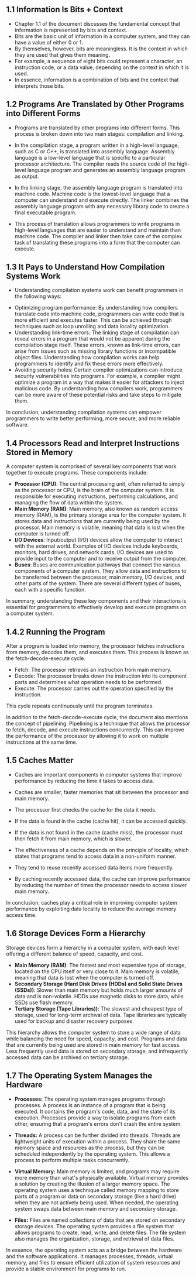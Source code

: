 ## 1.1 Information Is Bits + Context
- Chapter 1.1 of the document  discusses the fundamental concept that information is represented by bits and context.
- Bits are the basic unit of information in a computer system, and they can have a value of either 0 or 1.
- By themselves, however, bits are meaningless. It is the context in which they are used that gives them meaning.
- For example, a sequence of eight bits could represent a character, an instruction code, or a data value, depending on the context in which it is used.
- In essence, information is a combination of bits and the context that interprets those bits.

## 1.2 Programs Are Translated by Other Programs into Different Forms
- Programs are translated by other programs into different forms. This process is broken down into two main stages: compilation and linking.

- In the compilation stage, a program written in a high-level language, such as C or C++, is translated into assembly language. Assembly language is a low-level language that is specific to a particular processor architecture. The compiler reads the source code of the high-level language program and generates an assembly language program as output.

- In the linking stage, the assembly language program is translated into machine code. Machine code is the lowest-level language that a computer can understand and execute directly. The linker combines the assembly language program with any necessary library code to create a final executable program.

- This process of translation allows programmers to write programs in high-level languages that are easier to understand and maintain than machine code. The compiler and linker then take care of the complex task of translating these programs into a form that the computer can execute.

## 1.3 It Pays to Understand How Compilation Systems Work
- Understanding compilation systems work can benefit programmers in the following ways:

* Optimizing program performance: By understanding how compilers translate code into machine code, programmers can write code that is more efficient and executes faster. This can be achieved through techniques such as loop unrolling and data locality optimization.
* Understanding link-time errors: The linking stage of compilation can reveal errors in a program that would not be apparent during the compilation stage itself. These errors, known as link-time errors, can arise from issues such as missing library functions or incompatible object files. Understanding how compilation works can help programmers to identify and fix these errors more effectively.
* Avoiding security holes: Certain compiler optimizations can introduce security vulnerabilities into programs. For example, a compiler might optimize a program in a way that makes it easier for attackers to inject malicious code. By understanding how compilers work, programmers can be more aware of these potential risks and take steps to mitigate them.

In conclusion, understanding compilation systems can empower programmers to write better performing, more secure, and more reliable software.

## 1.4 Processors Read and Interpret Instructions Stored in Memory
A computer system is comprised of several key components that work together to execute programs. These components include:

* **Processor (CPU)**: The central processing unit, often referred to simply as the processor or CPU, is the brain of the computer system. It is responsible for executing instructions, performing calculations, and managing the flow of data within the system.
* **Main Memory (RAM)**: Main memory, also known as random access memory (RAM), is the primary storage area for the computer system. It stores data and instructions that are currently being used by the processor. Main memory is volatile, meaning that data is lost when the computer is turned off.
* **I/O Devices**: Input/output (I/O) devices allow the computer to interact with the external world. Examples of I/O devices include keyboards, monitors, hard drives, and network cards. I/O devices are used to provide input to the computer and to receive output from the computer.
* **Buses**: Buses are communication pathways that connect the various components of a computer system. They allow data and instructions to be transferred between the processor, main memory, I/O devices, and other parts of the system. There are several different types of buses, each with a specific function.

In summary, understanding these key components and their interactions is essential for programmers to effectively develop and execute programs on a computer system.

## 1.4.2 Running the Program
After a program is loaded into memory, the processor fetches instructions from memory, decodes them, and executes them. This process is known as the fetch-decode-execute cycle.

* Fetch: The processor retrieves an instruction from main memory.
* Decode: The processor breaks down the instruction into its component parts and determines what operation needs to be performed.
* Execute: The processor carries out the operation specified by the instruction.

This cycle repeats continuously until the program terminates.

In addition to the fetch-decode-execute cycle, the document also mentions the concept of pipelining. Pipelining is a technique that allows the processor to fetch, decode, and execute instructions concurrently. This can improve the performance of the processor by allowing it to work on multiple instructions at the same time.

## 1.5 Caches Matter
- Caches are important components in computer systems that improve performance by reducing the time it takes to access data.
- Caches are smaller, faster memories that sit between the processor and main memory.
- The processor first checks the cache for the data it needs.
- If the data is found in the cache (cache hit), it can be accessed quickly.
- If the data is not found in the cache (cache miss), the processor must then fetch it from main memory, which is slower.

- The effectiveness of a cache depends on the principle of locality, which states that programs tend to access data in a non-uniform manner.
- They tend to reuse recently accessed data items more frequently.
- By caching recently accessed data, the cache can improve performance by reducing the number of times the processor needs to access slower main memory.

In conclusion, caches play a critical role in improving computer system performance by exploiting data locality to reduce the average memory access time.
## 1.6 Storage Devices Form a Hierarchy
Storage devices form a hierarchy in a computer system, with each level offering a different balance of speed, capacity, and cost.

* **Main Memory (RAM)**: The fastest and most expensive type of storage, located on the CPU itself or very close to it. Main memory is volatile, meaning that data is lost when the computer is turned off.
* **Secondary Storage (Hard Disk Drives (HDDs) and Solid State Drives (SSDs))**: Slower than main memory but holds much larger amounts of data and is non-volatile. HDDs use magnetic disks to store data, while SSDs use flash memory.
* **Tertiary Storage (Tape Libraries))**: The slowest and cheapest type of storage, used for long-term archival of data. Tape libraries are typically used for backup and disaster recovery purposes.

This hierarchy allows the computer system to store a wide range of data while balancing the need for speed, capacity, and cost.  Programs and data that are currently being used are stored in main memory for fast access. Less frequently used data is stored on secondary storage, and infrequently accessed data can be archived on tertiary storage.

## 1.7 The Operating System Manages the Hardware

* **Processes:** The operating system manages programs through processes. A process is an instance of a program that is being executed. It contains the program's code, data, and the state of its execution. Processes provide a way to isolate programs from each other, ensuring that a program's errors don't crash the entire system.

* **Threads:** A process can be further divided into threads. Threads are lightweight units of execution within a process. They share the same memory space and resources as the process, but they can be scheduled independently by the operating system. This allows a process to perform multiple tasks concurrently.

* **Virtual Memory:** Main memory is limited, and programs may require more memory than what's physically available. Virtual memory provides a solution by creating the illusion of a larger memory space. The operating system uses a technique called memory mapping to store parts of a program or data on secondary storage (like a hard drive) when they are not actively being used. When needed, the operating system swaps data between main memory and secondary storage.

* **Files:** Files are named collections of data that are stored on secondary storage devices. The operating system provides a file system that allows programs to create, read, write, and delete files. The file system also manages the organization, storage, and retrieval of data files.

In essence, the operating system acts as a bridge between the hardware and the software applications. It manages processes, threads, virtual memory, and files to ensure efficient utilization of system resources and provide a stable environment for programs to run.
